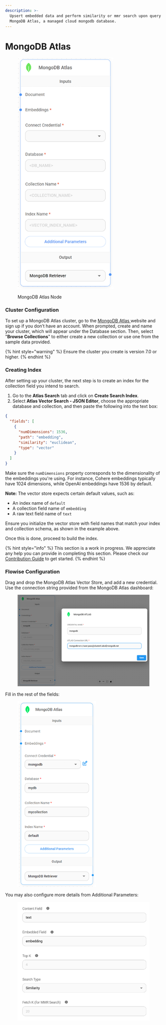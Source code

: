 ```yaml
---
description: >-
  Upsert embedded data and perform similarity or mmr search upon query using
  MongoDB Atlas, a managed cloud mongodb database.
---
```


# MongoDB Atlas

<figure><img src="../../../.gitbook/assets/image (161).png" alt="" width="308"><figcaption><p>MongoDB Atlas Node</p></figcaption></figure>

### Cluster Configuration[​](https://js.langchain.com/docs/integrations/vectorstores/mongodb\_atlas/#initial-cluster-configuration) <a href="#initial-cluster-configuration" id="initial-cluster-configuration"></a>

To set up a MongoDB Atlas cluster, go to the [MongoDB Atlas ](https://www.mongodb.com/)website and sign up if you don’t have an account. When prompted, create and name your cluster, which will appear under the Database section. Then, select "**Browse Collections**" to either create a new collection or use one from the sample data provided.

{% hint style="warning" %}
Ensure the cluster you create is version 7.0 or higher.
{% endhint %}

### Creating Index

After setting up your cluster, the next step is to create an index for the collection field you intend to search.

1. Go to the **Atlas Search** tab and click on **Create Search Index**.
2. Select **Atlas Vector Search - JSON Editor**, choose the appropriate database and collection, and then paste the following into the text box:

```json
{
  "fields": [
    {
      "numDimensions": 1536,
      "path": "embedding",
      "similarity": "euclidean",
      "type": "vector"
    }
  ]
}
```

Make sure the `numDimensions` property corresponds to the dimensionality of the embeddings you're using. For instance, Cohere embeddings typically have 1024 dimensions, while OpenAI embeddings have 1536 by default.

**Note:** The vector store expects certain default values, such as:

* An index name of `default`
* A collection field name of `embedding`
* A raw text field name of `text`

Ensure you initialize the vector store with field names that match your index and collection schema, as shown in the example above.

Once this is done, proceed to build the index.

{% hint style="info" %}
This section is a work in progress. We appreciate any help you can provide in completing this section. Please check our [Contribution Guide](../../../contributing/) to get started.
{% endhint %}

### Flowise Configuration

Drag and drop the MongoDB Atlas Vector Store, and add a new credential. Use the connection string provided from the MongoDB Atlas dashboard:

<figure><img src="../../../.gitbook/assets/image (1) (1).png" alt=""><figcaption></figcaption></figure>

Fill in the rest of the fields:

<figure><img src="../../../.gitbook/assets/image (1) (1) (1).png" alt="" width="252"><figcaption></figcaption></figure>

You may also configure more details from Additional Parameters:

<figure><img src="../../../.gitbook/assets/image (164).png" alt="" width="518"><figcaption></figcaption></figure>
